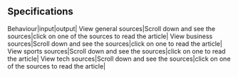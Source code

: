 ## Specifications
Behaviour|input|output|
View general sources|Scroll down and see the sources|click on one of the sources to read the article|
View business sources|Scroll down and see the sources|click on one to read the article|
View sports sources|Scroll down and see the sources|click on one to read the article|
View tech sources|Scroll down and see the sources|click on one of the sources to read the article|